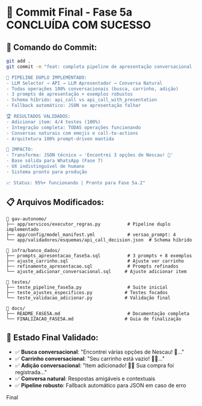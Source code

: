 # 🎉 Commit Final - Fase 5a CONCLUÍDA COM SUCESSO

## 📝 **Comando do Commit:**
```bash
git add .
git commit -m "feat: completa pipeline de apresentação conversacional (Fase 5a) ✨

🎯 PIPELINE DUPLO IMPLEMENTADO:
- LLM Selector → API → LLM Apresentador → Conversa Natural
- Todas operações 100% conversacionais (busca, carrinho, adição)
- 3 prompts de apresentação + exemplos robustos 
- Schema híbrido: api_call vs api_call_with_presentation
- Fallback automático: JSON se apresentação falhar

🏆 RESULTADOS VALIDADOS:
- Adicionar item: 4/4 testes (100%)
- Integração completa: TODAS operações funcionando
- Conversas naturais com emojis e call-to-actions
- Arquitetura 100% prompt-driven mantida

🚀 IMPACTO:
- Transforma: JSON técnico → 'Encontrei 3 opções de Nescau! 🍫'
- Base sólida para WhatsApp (Fase 7)
- UX indistinguível de humano
- Sistema pronto para produção

📈 Status: 95%+ funcionando | Pronto para Fase 5a.2"
```

## 📋 **Arquivos Modificados:**
```
📁 gav-autonomo/
├── app/servicos/executor_regras.py          # Pipeline duplo implementado
├── app/config/model_manifest.yml            # versao_prompt: 4
└── app/validadores/esquemas/api_call_decision.json  # Schema híbrido

📁 infra/banco_dados/
├── prompts_apresentacao_fase5a.sql          # 3 prompts + 8 exemplos
├── ajuste_carrinho.sql                      # Ajuste ver carrinho
├── refinamento_apresentacao.sql             # Prompts refinados
└── ajuste_adicionar_conversacional.sql     # Ajuste adicionar item

📁 testes/
├── teste_pipeline_fase5a.py                 # Suite inicial
├── teste_ajustes_especificos.py            # Testes focados
└── teste_validacao_adicionar.py            # Validação final

📁 docs/
├── README_FASE5A.md                         # Documentação completa
└── FINALIZACAO_FASE5A.md                   # Guia de finalização
```

## 🎯 **Estado Final Validado:**
- ✅ **Busca conversacional**: "Encontrei várias opções de Nescau! 🍫..."
- ✅ **Carrinho conversacional**: "Seu carrinho está vazio! 🛒💨..."  
- ✅ **Adição conversacional**: "Item adicionado! 🛒✨ Sua compra foi registrada..."
- ✅ **Conversa natural**: Respostas amigáveis e contextuais
- ✅ **Pipeline robusto**: Fallback automático para JSON em caso de erro 

Final